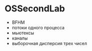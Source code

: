 # OSSecondLab
* BFHM
* потоки одного процесса
* мьютексы
* каналы
* выборочная дисперсия трех чисел

